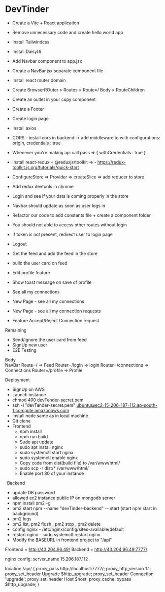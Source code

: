 # DevTinder


- Create a Vite + React application
- Remove unnecessary code and create hello world app
- Install Tailwindcss
- Install DaisyUi 
- Add Navbar component to app.jsx
- Create a NavBar.jsx separate component file
- Install react router domain
- Create BrowserROuter > Routes > Route=/ Body > RouteChildren
- Create an outlet in your copy component
- Create a Footer
- Create login page
- Install axios
- CORS - install cors in backend -> add middleware to with configurations: origin, credentials : true
- Whenever you're making api call pass => { withCredentials : true }
- install react-redux + @reduxjs/toolkit => - https://redux-toolkit.js.org/tutorials/quick-start
- ConfigureStore => Provider => createSlice => add reducer to store
- Add redux devtools in chrome
- Login and see if your data is coming properly in the store
- Navbar should update as soon as user logs in
- Refactor our code to add constants file + create a component folder

- You should not able to access other routes without login
- If token is not present, redirect user to login page
- Logout
- Get the feed and add the feed in the store
- build the user card on feed
- Edit profile feature
- Show toast message on save of profile
- See all my connections
- New Page - see all my connections
- New Page - see all my connection requests
- Feature Accept/Reject Connection request

Remaining 
- Send/ignore the user card from feed
- SignUp new user
- E2E  Testing

Body    
    NavBar
    Route=/ => Feed
    Router=/login => login
    Router=/connections => Connections
    Router=/profile => Profile



Deployment

- SignUp on AWS
- Launch instance
- chmod 400 devTender-secret.pem
- ssh -i "devTender-secret.pem" ubuntu@ec2-15-206-187-112.ap-south-1.compute.amazonaws.com
- install node same as in local machine
- Git clone
- Frontend
  - npm install 
  - npm run build
  - Sudo apt update
  - sudo apt install nginx
  - sudo systemctl start nginx
  - sudo systemctl enable nginx
  - Copy code from dist(build file) to /var/www/html/ 
  - sudo scp -r dist/* /var/www/html/
  - Enable port 80 of your instance

-Backend
- update DB password
- allowed ec2 instance public IP on mongodb server 
- npm install pm2 -g
- pm2 start npm --name "devTinder-backend" -- start   (start npm start in background)
- pm2 logs
- pm2 list, pm2 flush <name>, pm2 stop <name>, pm2 delete <name>
- config nginx - /etc/nginx/config/sites-available/default
- restart nginx - sudo systemctl restart nginx
- Modify the BASEURL in frontend project to "/api"

Frontend = http://43.204.96.49/
Backend = http://43.204.96.49:7777/


nginx config: 
server_name 15.206.187.112

location /api/ {
        proxy_pass http://localhost:7777/;
        proxy_http_version 1.1;
        proxy_set_header Upgrade $http_upgrade;
        proxy_set_header Connection 'upgrade';
        proxy_set_header Host $host;
        proxy_cache_bypass $http_upgrade;
    }

